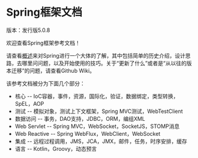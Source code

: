 # Spring框架文档

版本：发行版5.0.8

欢迎查看Spring框架参考文档！

请查看[概述](/chapter1.md)来对Spring进行一个大体的了解，其中包括简单的历史介绍，设计思路，去哪里问问题，以及开始使用的技巧。关于“更新了什么”或者是“从以往的版本迁移”的问题，请查看Github Wiki。

该参考文档被分为下面几个部分：

* 核心 -- IoC容器，事件，资源，国际化，验证，数据绑定，类型转换，SpEL，AOP
* 测试 -- 模拟对象，测试上下文框架，Spring MVC测试，WebTestClient
* 数据访问 -- 事务，DAO支持，JDBC，ORM，编组XML
* Web Servlet -- Spring MVC，WebSocket，SocketJS，STOMP消息
* Web Reactive -- Spring WebFlux，WebClient，WebSocket
* 集成 -- 远程过程调用，JMS，JCA，JMX，邮件，任务，时序安排，缓存
* 语言 -- Kotlin，Groovy，动态预言



